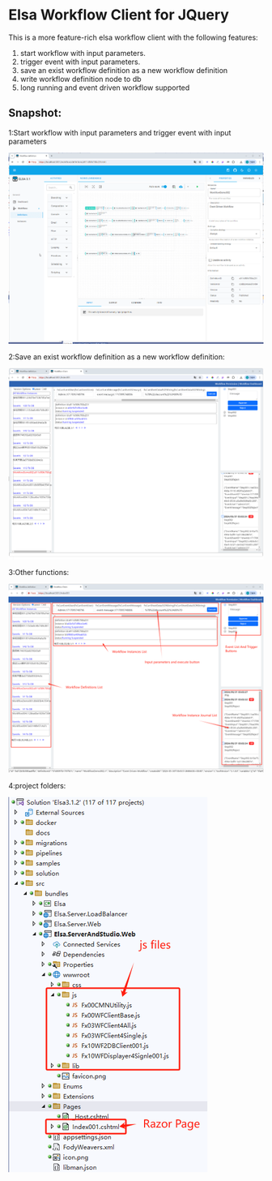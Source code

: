 # Elsa Workflow Client for JQuery
This is a more feature-rich elsa workflow client with the following features:

1. start workflow with input parameters.
2. trigger event with input parameters.
3. save an exist workflow definition as a new workflow definition
4. write workflow definition node to db
5. long running and event driven workflow supported



## Snapshot:

1:Start workflow with input parameters and trigger event with input parameters

![](./README.assets/snapshot001.gif)

2:Save an exist workflow definition as a new workflow definition:

![](./README.assets/snapshot002.gif)

3:Other functions:

![](./README.assets/20240531030947.png)

4:project folders:

![](./README.assets/20240531032145.png)
